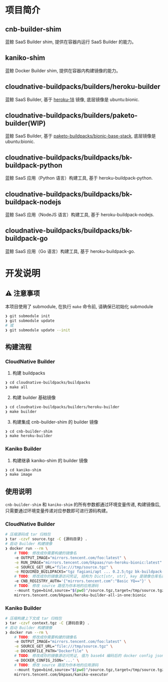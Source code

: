 # 项目简介

## cnb-builder-shim
蓝鲸 SaaS Builder shim, 提供在容器内运行 SaaS Builder 的能力。

## kaniko-shim
蓝鲸 Docker Builder shim, 提供在容器内构建镜像的能力。

## cloudnative-buildpacks/builders/heroku-builder
蓝鲸 SaaS Builder, 基于 [heroku-18](https://github.com/heroku/stack-images/tree/v23/heroku-18) 镜像, 底层镜像是 ubuntu:bionic.

## cloudnative-buildpacks/builders/paketo-builder(WIP)
蓝鲸 SaaS Builder, 基于 [paketo-buildpacks/bionic-base-stack](https://github.com/paketo-buildpacks/bionic-base-stack), 底层镜像是 ubuntu:bionic.

## cloudnative-buildpacks/buildpacks/bk-buildpack-python
蓝鲸 SaaS 应用（Python 语言）构建工具, 基于 heroku-buildpack-python.

## cloudnative-buildpacks/buildpacks/bk-buildpack-nodejs
蓝鲸 SaaS 应用（NodeJS 语言）构建工具, 基于 heroku-buildpack-nodejs.

## cloudnative-buildpacks/buildpacks/bk-buildpack-go
蓝鲸 SaaS 应用（Go 语言）构建工具, 基于 heroku-buildpack-go.

# 开发说明

## ⚠️ 注意事项
本项目使用了 submodule, 在执行 `make` 命令前, 请确保已初始化 submodule
```bash
❯ git submodule init
❯ git submodule update
# 或
❯ git submodule update --init
```

## 构建流程
### CloudNative Builder
1. 构建 buildpacks
```bash
❯ cd cloudnative-buildpacks/buildpacks
❯ make all
```

2. 构建 builder 基础镜像
```bash
❯ cd cloudnative-buildpacks/builders/heroku-builder
❯ make builder
```

3. 构建集成 cnb-builder-shim 的 builder 镜像
```bash
❯ cd cnb-builder-shim
❯ make heroku-builder
```

### Kaniko Builder
1. 构建继承 kaniko-shim 的 builder 镜像
```bash
❯ cd kaniko-shim
❯ make image
```

## 使用说明
`cnb-builder-shim` 和 `kaniko-shim` 的所有参数都通过环境变量传递, 构建镜像后, 只需要通过环境变量传递对应参数即可进行源码构建。

### CloudNative Builder

```bash
# 压缩源码成 tar 归档包
❯ tar -czvf source.tgz -C {源码目录} .
# 启动 Builder 构建镜像
❯ docker run --rm \
    # TODO: 修改成你需要构建的镜像名
    -e OUTPUT_IMAGE="mirrors.tencent.com/foo:latest" \
    -e RUN_IMAGE="mirrors.tencent.com/bkpaas/run-heroku-bionic:latest" \
    -e SOURCE_GET_URL="file:///tmp/source.tgz" \
    -e REQUIRED_BUILDPACKS="tgz fagiani/apt ... 0.2.5;tgz bk-buildpack-python ... v213" \
    # TODO: 修改成你的镜像源访问凭证, 结构为 Dict[str, str], key 是镜像仓库名称, value 是 Basic Auth 格式的用户凭证
    -e CNB_REGISTRY_AUTH='{"mirrors.tencent.com":"Basic YQ=="}' \
    # TODO: 修改 source 路径为你本地的应用源码
    --mount type=bind,source="$(pwd)"/source.tgz,target=/tmp/source.tgz \
    mirrors.tencent.com/bkpaas/heroku-builder-all-in-one:bionic
```

### Kaniko Builder

```bash
# 压缩构建上下文成 tar 归档包
❯ tar -czvf context.tgz -C {源码目录} .
# 启动 Builder 构建镜像
❯ docker run --rm \
    # TODO: 修改成你需要构建的镜像名
    -e OUTPUT_IMAGE="mirrors.tencent.com/foo:latest" \
    -e SOURCE_GET_URL="file:///tmp/source.tgz" \
    -e DOCKERFILE_PATH="Dockerfile" \
    # TODO: 修改成你的镜像源访问凭证, 值为 base64 编码后的 docker config json
    -e DOCKER_CONFIG_JSON='...' \
    # TODO: 修改 source 路径为你本地的应用源码
    --mount type=bind,source="$(pwd)"/source.tgz,target=/tmp/source.tgz \
    mirrors.tencent.com/bkpaas/kaniko-executor
```